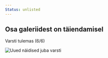 ```yaml
---
Status: unlisted
---
```

<div class="col-lg-4">
  <div class="image-wrap-2">
    <div class="image-info">
      <h2 class="mb-3 h3">Osa galeriidest on täiendamisel</h2>
      <p class="mb-3">Varsti tulemas (6/6)</p>
    </div>
    <img src="/media/images/img_1.jpg" alt="Uued näidised juba varsti" title="Uued näidised juba varsti" class="img-fluid" loading="lazy">
  </div>
</div>
